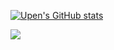 

[![Upen's GitHub stats](https://github-readme-stats.vercel.app/api?username=UpenTech)](https://github.com/UpenTech/github-readme-stats)



<img src="https://img.shields.io/badge/ProtonMail-8B89CC?style=for-the-badge&logo=protonmail&logoColor=white">
